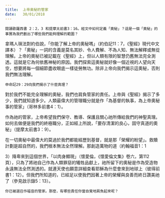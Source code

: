```yaml
---
title:  上帝奥秘的管家
date:   30/01/2018
---
```


`閱讀歌羅西書 2：2，3 和提摩太前書3：16。經文中如何定義「奧秘」？這是一個「奧秘」的事實為我們劃出了哪些我們能夠理解的範圍？`

拿瑪人瑣法對約伯說，「你能了解上帝的奧秘嗎」（約伯記11：7，《聖經》現代中文譯本）？「奧秘」一詞的含義是莫名其妙、令人費解、不為人知、無法解釋或無從理解。上帝的奧秘已被記載在《聖經》上，但以人類有限的智慧仍舊無法完全測透。這就是它為何依舊神秘的原因。我們探索這奧秘就好像一個近視的人望向天空，想要將每一個細節盡收眼底一樣徒勞無功。除非上帝向我們揭示這奧秘，否則我們無法理解。

`申命記29：29向我們揭示了什麼真理？`

對於我們不能完全理解的奧秘，我們也肩負管家的責任。上帝與《聖經》揭示了多少，我們就知道多少。人類最偉大的管理職分就是作「為基督的執事，為上帝奧秘事的管家」（哥林多前書4：1）。

作為祂的管家，上帝希望我們保守、教導、保護且關心祂所傳給我們的神聖真理。如何去做便是我們的終極職分，正如經上所說，「要存清潔的良心，固守真道的奧秘」（提摩太前書3：9）。

在一切奧秘中最偉大的莫過於我​​們都能經歷到基督，就是那「榮耀的盼望」。救贖計劃是超自然的，我們根本無法全然理解。那創造萬物的道（約翰福音1：1

3）降卑來到這個世界，「以肉身顯現」（懷愛倫，《懷愛倫文集》卷六，第112頁），只為了將祂自己作為人類罪惡的犧牲品獻上，祂所留下的奧秘是作為受造物永遠無法全然測透的。就連天使也願意詳細查看耶穌為什麼會來到地球上（彼得前書1：12）。但我們所知道的，已經足以使我們因著上帝的榮耀與良善而終日讚美祂了（參見啟示錄5：13）。


`你已被選召作福音的管家。那麼，有哪些責任你當自覺地肩負起來呢？`
